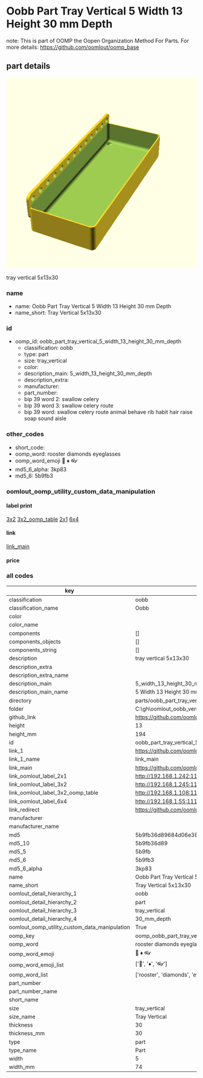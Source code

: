 # Oobb Part Tray Vertical 5 Width 13 Height 30 mm Depth  

note: This is part of OOMP the Oopen Organization Method For Parts. For more details: https://github.com/oomlout/oomp_base

##  part details
  

[![](3dpr.png)](3dpr.png)

tray vertical 5x13x30



### name
* name: Oobb Part Tray Vertical 5 Width 13 Height 30 mm Depth
* name_short: Tray Vertical 5x13x30 
### id
* oomp_id: oobb_part_tray_vertical_5_width_13_height_30_mm_depth
  * classification: oobb
  * type: part
  * size: tray_vertical
  * color: 
  * description_main: 5_width_13_height_30_mm_depth
  * description_extra: 
  * manufacturer: 
  * part_number: 
  * bip 39 word 2: swallow celery
  * bip 39 word 3: swallow celery route
  * bip 39 word: swallow celery route animal behave rib habit hair raise soap sound aisle

### other_codes
* short_code: 
* oomp_word: rooster diamonds eyeglasses
* oomp_word_emoji :rooster: :diamonds: :eyeglasses:
* md5_6_alpha: 3kp83
* md5_6: 5b9fb3






### oomlout_oomp_utility_custom_data_manipulation
#### label print
[3x2](http://192.168.1.245:1112/?label=oomp%203kp83)
[3x2_oomp_table](http://192.168.1.108:1112/?label=oomp%203kp83)
[2x1](http://192.168.1.242:1112/?label=oomp%203kp83)
[6x4](http://192.168.1.55:1112/?label=oomp%203kp83)    

#### link

[link_main](https://github.com/oomlout/oomlout_oobb_version_4_generated_parts/tree/main/navigation_oomp/oobb/part/tray_vertical/5_width_13_height_30_mm_depth/part)                              

#### price







### all codes 
| key | value |  
| --- | --- |  
| classification | oobb |  
| classification_name | Oobb |  
| color |  |  
| color_name |  |  
| components | [] |  
| components_objects | [] |  
| components_string | [] |  
| description | tray vertical 5x13x30 |  
| description_extra |  |  
| description_extra_name |  |  
| description_main | 5_width_13_height_30_mm_depth |  
| description_main_name | 5 Width 13 Height 30 mm Depth |  
| directory | parts/oobb_part_tray_vertical_5_width_13_height_30_mm_depth |  
| folder | C:\gh\oomlout_oobb_version_4_generated_parts\parts\oobb_part_tray_vertical_5_width_13_height_30_mm_depth |  
| github_link | https://github.com/oomlout/oomlout_oomp_part_src/tree/main/parts/oobb_part_tray_vertical_5_width_13_height_30_mm_depth |  
| height | 13 |  
| height_mm | 194 |  
| id | oobb_part_tray_vertical_5_width_13_height_30_mm_depth |  
| link_1 | https://github.com/oomlout/oomlout_oobb_version_4_generated_parts/tree/main/navigation_oomp/oobb/part/tray_vertical/5_width_13_height_30_mm_depth/part |  
| link_1_name | link_main |  
| link_main | https://github.com/oomlout/oomlout_oobb_version_4_generated_parts/tree/main/navigation_oomp/oobb/part/tray_vertical/5_width_13_height_30_mm_depth/part |  
| link_oomlout_label_2x1 | http://192.168.1.242:1112/?label=oomp%203kp83 |  
| link_oomlout_label_3x2 | http://192.168.1.245:1112/?label=oomp%203kp83 |  
| link_oomlout_label_3x2_oomp_table | http://192.168.1.108:1112/?label=oomp%203kp83 |  
| link_oomlout_label_6x4 | http://192.168.1.55:1112/?label=oomp%203kp83 |  
| link_redirect | https://github.com/oomlout/oomlout_oobb_version_4_generated_parts/tree/main/parts/oobb_tray_vertical_05_13_30 |  
| manufacturer |  |  
| manufacturer_name |  |  
| md5 | 5b9fb36d89684d06e38a3091790946d8 |  
| md5_10 | 5b9fb36d89 |  
| md5_5 | 5b9fb |  
| md5_6 | 5b9fb3 |  
| md5_6_alpha | 3kp83 |  
| name | Oobb Part Tray Vertical 5 Width 13 Height 30 mm Depth |  
| name_short | Tray Vertical 5x13x30  |  
| oomlout_detail_hierarchy_1 | oobb |  
| oomlout_detail_hierarchy_2 | part |  
| oomlout_detail_hierarchy_3 | tray_vertical |  
| oomlout_detail_hierarchy_4 | 30_mm_depth |  
| oomlout_oomp_utility_custom_data_manipulation | True |  
| oomp_key | oomp_oobb_part_tray_vertical_5_width_13_height_30_mm_depth |  
| oomp_word | rooster diamonds eyeglasses |  
| oomp_word_emoji | :rooster: :diamonds: :eyeglasses: |  
| oomp_word_emoji_list | [':rooster:', ':diamonds:', ':eyeglasses:'] |  
| oomp_word_list | ['rooster', 'diamonds', 'eyeglasses'] |  
| part_number |  |  
| part_number_name |  |  
| short_name |  |  
| size | tray_vertical |  
| size_name | Tray Vertical |  
| thickness | 30 |  
| thickness_mm | 30 |  
| type | part |  
| type_name | Part |  
| width | 5 |  
| width_mm | 74 |  
